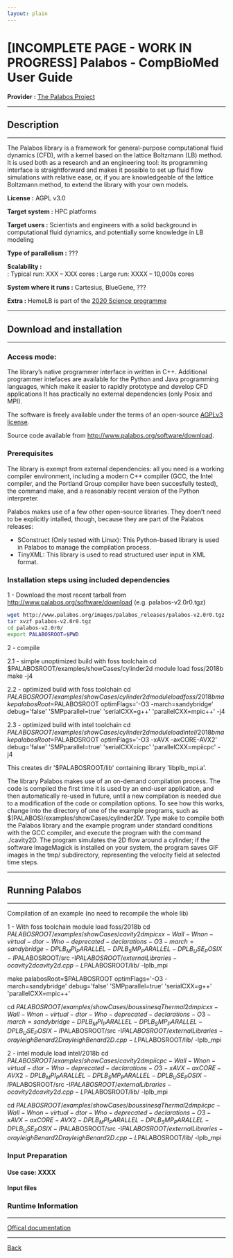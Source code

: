 ```yaml
---
layout: plain
---
```


# [INCOMPLETE PAGE - WORK IN PROGRESS] Palabos - CompBioMed User Guide

**Provider :** [The Palabos Project ](http://www.palabos.org/index.php)

---
## Description
---
The Palabos library is a framework for general-purpose computational fluid dynamics (CFD), with a kernel based on the lattice Boltzmann (LB) method. It is used both as a research and an engineering tool: its programming interface is straightforward and makes it possible to set up fluid flow simulations with relative ease, or, if you are knowledgeable of the lattice Boltzmann method, to extend the library with your own models.

**License :** AGPL v3.0

**Target system :**  HPC platforms

**Target users :** Scientists and engineers with a solid background in computational fluid dynamics, and potentially some knowledge in LB modeling

**Type of parallelism :** ???

**Scalability :**	
: Typical run: XXX – XXX cores
: Large run: XXXX – 10,000s cores

**System where it runs :** Cartesius, BlueGene, ???

**Extra :** HemeLB is part of the [2020 Science programme](http://www.2020science.net/software/hemelb.html)

---
## Download and installation
---

### Access mode:

The library’s native programmer interface in written in C++.
Additional programmer intefaces are available for the Python and Java programming languages, which make it easier to rapidly prototype and develop CFD applications
It has practically no external dependencies (only Posix and MPI).

The software is freely available under the terms of an open-source [AGPLv3 license](https://www.gnu.org/licenses/agpl-3.0.html).


Source code available from http://www.palabos.org/software/download.

### Prerequisites

The library is exempt from external dependencies: all you need is a working compiler environment, including a modern C++ compiler (GCC, the Intel compiler, and the Portland Group compiler have been succesfully tested), the command make, and a reasonably recent version of the Python interpreter.

Palabos makes use of a few other open-source libraries. They doen’t need to be explicitly intalled, though, because they are part of the Palabos releases:
- SConstruct (Only tested with Linux): This Python-based library is used in Palabos to manage the compilation process.
- TinyXML: This library is used to read structured user input in XML format.

### Installation steps using included dependencies

1 - Download the most recent tarball from http://www.palabos.org/software/download (e.g. palabos-v2.0r0.tgz)
```bash
wget http://www.palabos.org/images/palabos_releases/palabos-v2.0r0.tgz
tar xvzf palabos-v2.0r0.tgz
cd palabos-v2.0r0/
export PALABOSROOT=$PWD
```

2 - compile

2.1 - simple unoptimized build with foss toolchain
cd $PALABOSROOT/examples/showCases/cylinder2d
module load foss/2018b
make -j4

2.2 - optimized build with foss toolchain
cd $PALABOSROOT/examples/showCases/cylinder2d
module load foss/2018b
make palabosRoot=$PALABOSROOT optimFlags='-O3 -march=sandybridge' debug='false' 'SMPparallel=true' 'serialCXX=g++' 'parallelCXX=mpic++' -j4

2.3 - optimized build with intel toolchain
cd $PALABOSROOT/examples/showCases/cylinder2d
module load intel/2018b
make palabosRoot=$PALABOSROOT optimFlags='-O3 -xAVX -axCORE-AVX2' debug='false' 'SMPparallel=true' 'serialCXX=icpc' 'parallelCXX=mpiicpc' -j4


This creates dir '$PALABOSROOT/lib' containing library 'libplb_mpi.a'.




The library Palabos makes use of an on-demand compilation process. The code is compiled the first time it is used by an end-user application, and then automatically re-used in future, until a new compilation is needed due to a modification of the code or compilation options. To see how this works, change into the directory of one of the example programs, such as $(PALABOS)/examples/showCases/cylinder2D/. Type make to compile both the Palabos library and the example program under standard conditions with the GCC compiler, and execute the program with the command ./cavity2D. The program simulates the 2D flow around a cylinder; if the software ImageMagick is installed on your system, the program saves GIF images in the tmp/ subdirectory, representing the velocity field at selected time steps.






---
## Running Palabos
---

Compilation of an example (no need to recompile the whole lib)

1 - With foss toolchain
module load foss/2018b
cd $PALABOSROOT/examples/showCases/cavity2d
mpicxx -Wall -Wnon-virtual-dtor -Wno-deprecated-declarations -O3 -march=sandybridge -DPLB_MPI_PARALLEL -DPLB_SMP_PARALLEL -DPLB_USE_POSIX -I$PALABOSROOT/src -I$PALABOSROOT/externalLibraries -o cavity2d cavity2d.cpp -L$PALABOSROOT/lib/ -lplb_mpi

make palabosRoot=$PALABOSROOT optimFlags='-O3 -march=sandybridge' debug='false' 'SMPparallel=true' 'serialCXX=g++' 'parallelCXX=mpic++'

cd $PALABOSROOT/examples/showCases/boussinesqThermal2d
mpicxx -Wall -Wnon-virtual-dtor -Wno-deprecated-declarations -O3 -march=sandybridge -DPLB_MPI_PARALLEL -DPLB_SMP_PARALLEL -DPLB_USE_POSIX -I$PALABOSROOT/src -I$PALABOSROOT/externalLibraries -o rayleighBenard2D rayleighBenard2D.cpp -L$PALABOSROOT/lib/ -lplb_mpi


2 - intel
module load intel/2018b
cd $PALABOSROOT/examples/showCases/cavity2d
mpiicpc -Wall -Wnon-virtual-dtor -Wno-deprecated-declarations -O3 -xAVX -axCORE-AVX2 -DPLB_MPI_PARALLEL -DPLB_SMP_PARALLEL -DPLB_USE_POSIX -I$PALABOSROOT/src -I$PALABOSROOT/externalLibraries -o cavity2d cavity2d.cpp -L$PALABOSROOT/lib/ -lplb_mpi

cd $PALABOSROOT/examples/showCases/boussinesqThermal2d
mpiicpc -Wall -Wnon-virtual-dtor -Wno-deprecated-declarations -O3 -xAVX -axCORE-AVX2 -DPLB_MPI_PARALLEL -DPLB_SMP_PARALLEL -DPLB_USE_POSIX -I$PALABOSROOT/src -I$PALABOSROOT/externalLibraries -o rayleighBenard2D rayleighBenard2D.cpp -L$PALABOSROOT/lib/ -lplb_mpi

### Input Preparation

#### Use case: XXXX

#### Input files

### Runtime Information


---

[Offical documentation](http://www.palabos.org/documentation/userguide/)

---

[Back](../..)
